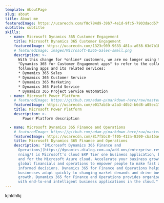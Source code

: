 ```yaml
---
template: AboutPage
slug: about
title: About me
featuredImage: https://ucarecdn.com/f8c784d9-39b7-4e1d-9fc5-7903dacd57fd/
subtitle: subtitle
skills:
  - name: Microsoft Dynamics 365 Customer Engagement
    title: Microsoft Dynamics 365 Customer Engagement
    featuredImage: https://ucarecdn.com/1323c909-9633-481a-a038-63d7b1b0bacd/
    # featuredImage: images/Microsoft-D365-Sales-small.png
    description: >-
      With this change for *online* customers, we are no longer using the term
      "Dynamics 365 for Customer Engagement apps" to refer to the collection of
      following apps and its related services:
      * Dynamics 365 Sales
      * Dynamics 365 Customer Service
      * Dynamics 365 Marketing
      * Dynamics 365 Field Service
      * Dynamics 365 Project Service Automation
  - name: Microsoft Power Platform
    # featuredImage: https://github.com/adam-p/markdown-here/raw/master/src/common/images/icon48.png
    featuredImage: https://ucarecdn.com/e017ab3b-a2a3-40b2-b6d8-a05ec1727022/
    title: Microsoft Power Platform
    description: >-
        Power Platform description

  - name: Microsoft Dynamics 365 Finance and Operations
    # featuredImage: https://github.com/adam-p/markdown-here/raw/master/src/common/images/icon48.png
    featuredImage: https://ucarecdn.com/817f5bc8-ff05-412a-8300-cba15ad5141d/
    title: Microsoft Dynamics 365 Finance and Operations
    description: "[Microsoft Dynamics 365 Finance and
      Operations](https://dynamics.dialog.com.au/add-ons/enterprise-resoure-pla\
      nning/) is Microsoft’s cloud ERP Tier one business application, built on
      and for the Microsoft Azure cloud. Accelerate your business growth, unify
      global financials and operations to empower people to make fast and
      informed decisions. Dynamics 365 for Finance and Operations helps
      businesses adapt quickly to changing market demands and drive business
      growth. Dynamics 365 for Finance and Operations provides organisations
      with end-to-end intelligent business applications in the cloud."
---
```

kjhklhlkj
